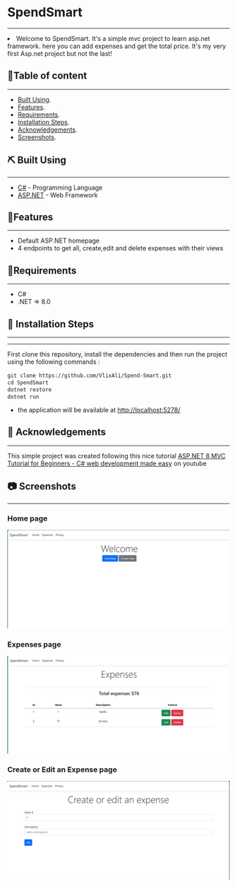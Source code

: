# SpendSmart
<p align="center">
</p>

---
<li> Welcome to SpendSmart. It's a simple mvc project to learn asp.net framework. here you can add expenses and get the total price.
It's my very first Asp.net project but not the last!</li>

##  📝Table of content

---
- [Built Using](#built).
- [Features](#features).
- [Requirements](#requirements).
- [Installation Steps](#installation).
- [Acknowledgements](#acknowledgements).
- [Screenshots](#screens).


## ⛏️ Built Using <a name = "built"></a>

---
- [C#](https://learn.microsoft.com/en-us/dotnet/csharp/) - Programming Language
- [ASP.NET](https://learn.microsoft.com/en-us/aspnet/core/?view=aspnetcore-8.0) - Web Framework

## 🧐Features <a name = "features"></a>

---

- Default ASP.NET homepage
- 4 endpoints to get all, create,edit and delete expenses with their views 


## 🔧Requirements <a name = "requirements"></a>

---
- C# 
- .NET => 8.0

## 🚀 Installation Steps <a name = "installation"></a>

---

---
First clone this repository, install the dependencies and then run the project using the following commands : 

````
git clone https://github.com/VlixAli/Spend-Smart.git
cd SpendSmart
dotnet restore
dotnet run
````

- the application will be available at [http://localhost:5278/](http://localhost:5278/)

## 🎉 Acknowledgements <a name = "acknowledgements"></a>

---
This simple project was created following this nice tutorial 
[ASP.NET 8 MVC Tutorial for Beginners - C# web development made easy](https://www.youtube.com/watch?v=xuFdrXqpPB0)
 on youtube

## 📷 Screenshots <a name = "screens"></a>

---

### Home page
<img src="https://github.com/VlixAli/Spend-Smart/blob/main/screenshots/HomePage.PNG?raw=true"/>

### Expenses page
<img src="https://github.com/VlixAli/Spend-Smart/blob/main/screenshots/ExpensesPage.PNG?raw=true"/>

### Create or Edit an Expense page
<img src="https://github.com/VlixAli/Spend-Smart/blob/main/screenshots/createOrEditPage.PNG?raw=true"/>